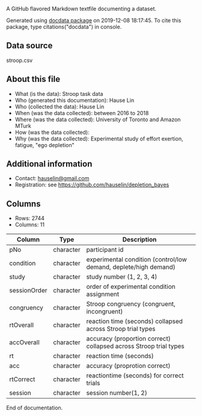 A GitHub flavored Markdown textfile documenting a dataset.

Generated using [docdata package](https://hauselin.github.io/docdata/) on 2019-12-08 18:17:45.
To cite this package, type citations("docdata") in console.

## Data source

stroop.csv

## About this file

* What (is the data): Stroop task data
* Who (generated this documentation): Hause Lin
* Who (collected the data): Hause Lin
* When (was the data collected): between 2016 to 2018
* Where (was the data collected): University of Toronto and Amazon MTurk
* How (was the data collected): 
* Why (was the data collected): Experimental study of effort exertion, fatigue, "ego depletion" 

## Additional information

* Contact: hauselin@gmail.com
* Registration: see https://github.com/hauselin/depletion_bayes

## Columns

* Rows: 2744
* Columns: 11

| Column        | Type       | Description                                                        |
| ------------- | ---------- | ------------------------------------------------------------------ |
| pNo           | character  | participant id                                                     |
| condition     | character  | experimental condition (control/low demand, deplete/high demand)   |
| study         | character  | study number (1, 2, 3, 4)                                          |
| sessionOrder  | character  | order of experimental condition assignment                         |
| congruency    | character  | Stroop congruency (congruent, incongruent)                         |
| rtOverall     | character  | reaction time (seconds) collapsed across Stroop trial types        |
| accOverall    | character  | accuracy (proportion correct) collapsed across Stroop trial types  |
| rt            | character  | reaction time (seconds)                                            |
| acc           | character  | accuracy (proprotion correct)                                      |
| rtCorrect     | character  | reactiontime (seconds) for correct trials                          |
| session       | character  | session number(1, 2)                                               |

End of documentation.


